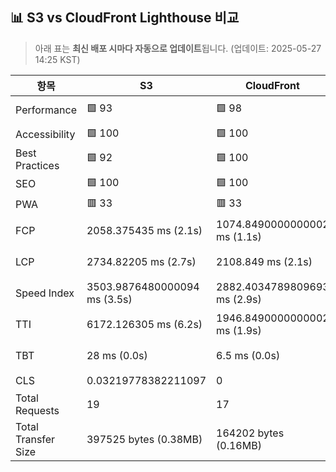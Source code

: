 ## 📊 S3 vs CloudFront Lighthouse 비교
> 아래 표는 **최신 배포 시마다 자동으로 업데이트**됩니다.
> (업데이트: 2025-05-27 14:25 KST)

| 항목 | S3 | CloudFront | 비교 |
|------|------------------|--------------------|--------|
| Performance | 🟩 93 | 🟩 98 | CF +5.1% |
| Accessibility | 🟩 100 | 🟩 100 | 동일 |
| Best Practices | 🟩 92 | 🟩 100 | CF +8.0% |
| SEO | 🟩 100 | 🟩 100 | 동일 |
| PWA | 🟥 33 | 🟥 33 | 동일 |
| FCP | 2058.375435 ms (2.1s) | 1074.8490000000002 ms (1.1s) | CF 빠름 (-47.8%) |
| LCP | 2734.82205 ms (2.7s) | 2108.849 ms (2.1s) | CF 빠름 (-22.9%) |
| Speed Index | 3503.9876480000094 ms (3.5s) | 2882.4034789809693 ms (2.9s) | CF 빠름 (-17.7%) |
| TTI | 6172.126305 ms (6.2s) | 1946.8490000000002 ms (1.9s) | CF 빠름 (-68.5%) |
| TBT | 28 ms (0.0s) | 6.5 ms (0.0s) | CF 빠름 (-76.8%) |
| CLS | 0.03219778382211097 | 0 | CF 안정적 |
| Total Requests | 19 | 17 | CF 최적 |
| Total Transfer Size | 397525 bytes (0.38MB) | 164202 bytes (0.16MB) | CF 최적 |
